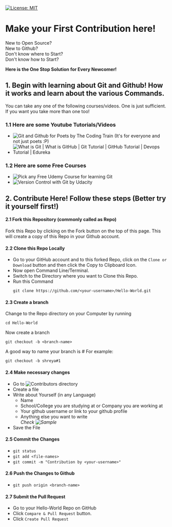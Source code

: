 [![License: MIT](https://img.shields.io/badge/License-MIT-green.svg)](https://opensource.org/licenses/MIT)

# Make your First Contribution here!

New to Open Source?  
New to Github?  
Don't know where to Start?  
Don't know how to Start?  

**Here is the One Stop Solution for Every Newcomer!**

## 1. Begin with learning about Git and Github! How it works and learn about the various Commands.

You can take any one of the following courses/videos. One is just sufficient. If you want you take more than one too! 

### 1.1 Here are some Youtube Tutorials/Videos
* ![Git and Github for Poets by The Coding Train](https://www.youtube.com/playlist?list=PLRqwX-V7Uu6ZF9C0YMKuns9sLDzK6zoiV) (It's for everyone and not just poets :P)
* ![What is Git | What is GitHub | Git Tutorial | GitHub Tutorial | Devops Tutorial | Edureka](https://www.youtube.com/watch?v=xuB1Id2Wxak&start_radio=1&list=RDxuB1Id2Wxak)

### 1.2 Here are some Free Courses
* ![Pick any Free Udemy Course for learning Git](https://www.udemy.com/courses/search/?q=git&src=ukw&p=1&price=price-free&lang=en)
* ![Version Control with Git by Udacity](https://in.udacity.com/course/version-control-with-git--ud123)

## 2. Contribute Here! Follow these steps (Better try it yourself first!)

#### 2.1 Fork this Repository (commonly called as Repo)
Fork this Repo by clicking on the Fork button on the top of this page. This will create a copy of this Repo in your Github account.

#### 2.2 Clone this Repo Locally
* Go to your GitHub account and to this forked Repo, click on the `Clone or Download` button and then click the Copy to Clipboard Icon.
* Now open Command Line/Terminal.
* Switch to the Directory where you want to Clone this Repo.
* Run this Command
  ```
  git clone https://github.com/<your-username>/Hello-World.git
  ```

#### 2.3 Create a branch
Change to the Repo directory on your Computer by running
```
cd Hello-World
```
Now create a branch
```
git checkout -b <branch-name>
```
A good way to name your branch is *<your-username>#<issue-number>*
For example:
```
git checkout -b shreya#1
```

#### 2.4 Make necessary changes
* Go to ![Contributors]() directory
* Create a file
* Write about Yourself (in any Language)
  - Name
  - School/College you are studying at or Company you are working at
  - Your github username or link to your github profile
  - Anything else you want to write  
  *Check ![Sample]()*
* Save the File

#### 2.5 Commit the Changes
* `git status`
* `git add <file-names>`
* `git commit -m "Contribution by <your-username>"`

#### 2.6 Push the Changes to Github
* `git push origin <branch-name>`

#### 2.7 Submit the Pull Request
* Go to your Hello-World Repo on GitHub
* Click `Compare & Pull Request` button.
* Click `Create Pull Request`
